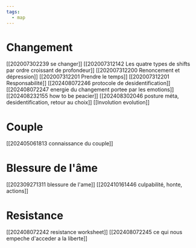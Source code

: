 ```yaml
---
tags:
  - map
---
```


# Changement
[[202007302239 se changer]]
[[202007312142 Les quatre types de shifts par ordre croissant de profondeur]]
[[202007312200 Renoncement et dépression]]
[[202007312201 Prendre le temps]]
[[202007312201 Responsabilité]]
[[202408072246 protocole de desidentification]]
[[202408072247 energie du changement portee par les emotions]]
[[202408232155 how to be peacier]]
[[202408302046 posture méta, desidentification, retour au choix]]
[[Involution evolution]]
# Couple
[[202405061813 connaissance du couple]]

# Blessure de l'âme
[[202309271311 blessure de l'ame]]
[[202410161446 culpabilité, honte, actions]]
# Resistance
[[202408072242 resistance worksheet]]
[[202408072245 ce qui nous empeche d'acceder a la liberte]]

